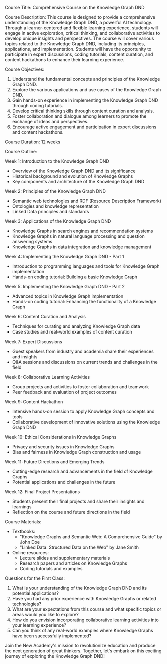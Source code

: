 Course Title: Comprehensive Course on the Knowledge Graph DND

Course Description:
This course is designed to provide a comprehensive understanding of the Knowledge Graph DND, a powerful AI technology. Through a learner-centered and flexible learning experience, students will engage in active exploration, critical thinking, and collaborative activities to develop unique insights and perspectives. The course will cover various topics related to the Knowledge Graph DND, including its principles, applications, and implementation. Students will have the opportunity to participate in expert discussions, coding tutorials, content curation, and content hackathons to enhance their learning experience.

Course Objectives:
1. Understand the fundamental concepts and principles of the Knowledge Graph DND.
2. Explore the various applications and use cases of the Knowledge Graph DND.
3. Gain hands-on experience in implementing the Knowledge Graph DND through coding tutorials.
4. Develop critical thinking skills through content curation and analysis.
5. Foster collaboration and dialogue among learners to promote the exchange of ideas and perspectives.
6. Encourage active engagement and participation in expert discussions and content hackathons.

Course Duration: 12 weeks

Course Outline:

Week 1: Introduction to the Knowledge Graph DND
- Overview of the Knowledge Graph DND and its significance
- Historical background and evolution of Knowledge Graphs
- Key components and architecture of the Knowledge Graph DND

Week 2: Principles of the Knowledge Graph DND
- Semantic web technologies and RDF (Resource Description Framework)
- Ontologies and knowledge representation
- Linked Data principles and standards

Week 3: Applications of the Knowledge Graph DND
- Knowledge Graphs in search engines and recommendation systems
- Knowledge Graphs in natural language processing and question answering systems
- Knowledge Graphs in data integration and knowledge management

Week 4: Implementing the Knowledge Graph DND - Part 1
- Introduction to programming languages and tools for Knowledge Graph implementation
- Hands-on coding tutorial: Building a basic Knowledge Graph

Week 5: Implementing the Knowledge Graph DND - Part 2
- Advanced topics in Knowledge Graph implementation
- Hands-on coding tutorial: Enhancing the functionality of a Knowledge Graph

Week 6: Content Curation and Analysis
- Techniques for curating and analyzing Knowledge Graph data
- Case studies and real-world examples of content curation

Week 7: Expert Discussions
- Guest speakers from industry and academia share their experiences and insights
- Q&A sessions and discussions on current trends and challenges in the field

Week 8: Collaborative Learning Activities
- Group projects and activities to foster collaboration and teamwork
- Peer feedback and evaluation of project outcomes

Week 9: Content Hackathon
- Intensive hands-on session to apply Knowledge Graph concepts and tools
- Collaborative development of innovative solutions using the Knowledge Graph DND

Week 10: Ethical Considerations in Knowledge Graphs
- Privacy and security issues in Knowledge Graphs
- Bias and fairness in Knowledge Graph construction and usage

Week 11: Future Directions and Emerging Trends
- Cutting-edge research and advancements in the field of Knowledge Graphs
- Potential applications and challenges in the future

Week 12: Final Project Presentations
- Students present their final projects and share their insights and learnings
- Reflection on the course and future directions in the field

Course Materials:
- Textbooks:
  - "Knowledge Graphs and Semantic Web: A Comprehensive Guide" by John Doe
  - "Linked Data: Structured Data on the Web" by Jane Smith
- Online resources:
  - Lecture slides and supplementary materials
  - Research papers and articles on Knowledge Graphs
  - Coding tutorials and examples

Questions for the First Class:
1. What is your understanding of the Knowledge Graph DND and its potential applications?
2. Have you had any prior experience with Knowledge Graphs or related technologies?
3. What are your expectations from this course and what specific topics or areas would you like to explore?
4. How do you envision incorporating collaborative learning activities into your learning experience?
5. Can you think of any real-world examples where Knowledge Graphs have been successfully implemented?

Join the New Academy's mission to revolutionize education and produce the next generation of great thinkers. Together, let's embark on this exciting journey of exploring the Knowledge Graph DND!